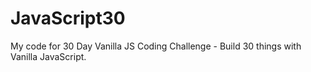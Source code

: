 # JavaScript30
My code for 30 Day Vanilla JS Coding Challenge - Build 30 things with Vanilla JavaScript.
